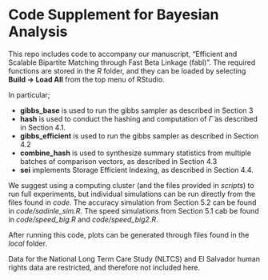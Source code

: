 # Code Supplement for Bayesian Analysis

This repo includes code to accompany our manuscript, “Efficient and Scalable Bipartite Matching through Fast Beta Linkage (fabl)”. The required functions are stored in the *R* folder, and they can be loaded by selecting **Build -> Load All** from the top menu of RStudio.

In particular;

- **gibbs_base** is used to run the gibbs sampler as described in Section 3
- **hash** is used to conduct the hashing and computation of $\tilde{\Gamma}$ as described in Section 4.1. 
- **gibbs_efficient** is used to run the gibbs sampler as described in Section 4.2
- **combine_hash** is used to synthesize summary statistics from multiple batches of comparison vectors, as described in Section 4.3
- **sei** implements Storage Efficient Indexing, as described in Section 4.4. 

We suggest using a computing cluster (and the files provided in *scripts*) to run full experiments, but individual simulations can be run directly from the files found in *code*. The accuracy simulation from Section 5.2 can be found in *code/sadinle_sim.R*. The speed simulations from Section 5.1 cab be found in *code/speed_big.R* and *code/speed_big2.R*. 

After running this code, plots can be generated through files found in the *local* folder.

Data for the National Long Term Care Study (NLTCS) and El Salvador human rights data are restricted, and therefore not included here. 
